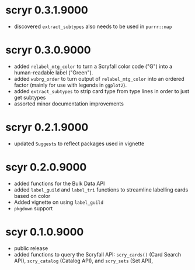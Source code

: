 # scryr 0.3.1.9000
* discovered `extract_subtypes` also needs to be used in `purrr::map`

# scryr 0.3.0.9000
* added `relabel_mtg_color` to turn a Scryfall color code ("G") into a 
human-readable label ("Green").
* added `wubrg_order` to turn output of `relabel_mtg_color` into an ordered 
factor (mainly for use with legends in `ggplot2`).
* added `extract_subtypes` to strip card type from type lines in order to 
just get subtypes
* assorted minor documentation improvements

# scryr 0.2.1.9000
* updated `Suggests` to reflect packages used in vignette

# scyr 0.2.0.9000
* added functions for the Bulk Data API
* added `label_guild` and `label_tri` functions to streamline labelling cards 
based on color
* Added vignette on using `label_guild`
* `pkgdown` support

# scyr 0.1.0.9000

* public release
* added functions to query the Scryfall API: `scry_cards()` (Card Search API),
`scry_catalog` (Catalog API), and `scry_sets` (Set API),